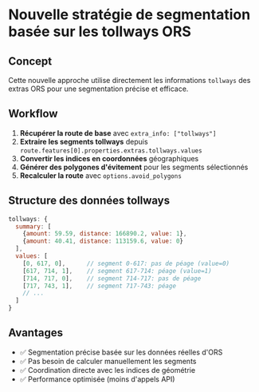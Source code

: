 # Nouvelle stratégie de segmentation basée sur les tollways ORS

## Concept

Cette nouvelle approche utilise directement les informations `tollways` des extras ORS pour une segmentation précise et efficace.

## Workflow

1. **Récupérer la route de base** avec `extra_info: ["tollways"]`
2. **Extraire les segments tollways** depuis `route.features[0].properties.extras.tollways.values`
3. **Convertir les indices en coordonnées** géographiques
4. **Générer des polygones d'évitement** pour les segments sélectionnés
5. **Recalculer la route** avec `options.avoid_polygons`

## Structure des données tollways

```javascript
tollways: {
  summary: [
    {amount: 59.59, distance: 166890.2, value: 1},
    {amount: 40.41, distance: 113159.6, value: 0}
  ],
  values: [
    [0, 617, 0],      // segment 0-617: pas de péage (value=0)
    [617, 714, 1],    // segment 617-714: péage (value=1)
    [714, 717, 0],    // segment 714-717: pas de péage
    [717, 743, 1],    // segment 717-743: péage
    // ...
  ]
}
```

## Avantages

- ✅ Segmentation précise basée sur les données réelles d'ORS
- ✅ Pas besoin de calculer manuellement les segments 
- ✅ Coordination directe avec les indices de géométrie
- ✅ Performance optimisée (moins d'appels API)
